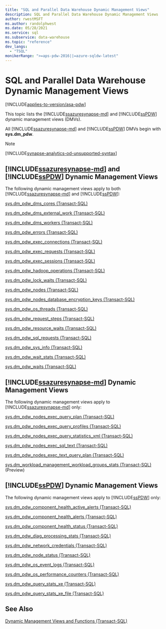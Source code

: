 ```yaml
---
title: "SQL and Parallel Data Warehouse Dynamic Management Views"
description: SQL and Parallel Data Warehouse Dynamic Management Views
author: rwestMSFT
ms.author: randolphwest
ms.date: 05/28/2021
ms.service: sql
ms.subservice: data-warehouse
ms.topic: "reference"
dev_langs:
  - "TSQL"
monikerRange: ">=aps-pdw-2016||=azure-sqldw-latest"
---
```

# SQL and Parallel Data Warehouse Dynamic Management Views
[!INCLUDE[applies-to-version/asa-pdw](../../includes/applies-to-version/asa-pdw.md)]

This topic lists the [!INCLUDE[ssazuresynapse-md](../../includes/ssazuresynapse-md.md)] and [!INCLUDE[ssPDW](../../includes/sspdw-md.md)] dynamic management views (DMVs).  
  
 All [!INCLUDE[ssazuresynapse-md](../../includes/ssazuresynapse-md.md)] and [!INCLUDE[ssPDW](../../includes/sspdw-md.md)] DMVs begin with **sys.dm_pdw**.  
  
> [!NOTE]
> [!INCLUDE[synapse-analytics-od-unsupported-syntax](../../includes/synapse-analytics-od-unsupported-syntax.md)]

## [!INCLUDE[ssazuresynapse-md](../../includes/ssazuresynapse-md.md)] and [!INCLUDE[ssPDW](../../includes/sspdw-md.md)] Dynamic Management Views  
 The following dynamic management views apply to both [!INCLUDE[ssazuresynapse-md](../../includes/ssazuresynapse-md.md)] and [!INCLUDE[ssPDW](../../includes/sspdw-md.md)]:  
  
 [sys.dm_pdw_dms_cores &#40;Transact-SQL&#41;](../../relational-databases/system-dynamic-management-views/sys-dm-pdw-dms-cores-transact-sql.md)  
  
 [sys.dm_pdw_dms_external_work &#40;Transact-SQL&#41;](../../relational-databases/system-dynamic-management-views/sys-dm-pdw-dms-external-work-transact-sql.md)  
  
 [sys.dm_pdw_dms_workers &#40;Transact-SQL&#41;](../../relational-databases/system-dynamic-management-views/sys-dm-pdw-dms-workers-transact-sql.md)  
  
 [sys.dm_pdw_errors &#40;Transact-SQL&#41;](../../relational-databases/system-dynamic-management-views/sys-dm-pdw-errors-transact-sql.md)  
  
 [sys.dm_pdw_exec_connections &#40;Transact-SQL&#41;](../../relational-databases/system-dynamic-management-views/sys-dm-pdw-exec-connections-transact-sql.md)  
  
 [sys.dm_pdw_exec_requests &#40;Transact-SQL&#41;](../../relational-databases/system-dynamic-management-views/sys-dm-pdw-exec-requests-transact-sql.md)  
  
 [sys.dm_pdw_exec_sessions &#40;Transact-SQL&#41;](../../relational-databases/system-dynamic-management-views/sys-dm-pdw-exec-sessions-transact-sql.md)  
  
 [sys.dm_pdw_hadoop_operations &#40;Transact-SQL&#41;](../../relational-databases/system-dynamic-management-views/sys-dm-pdw-hadoop-operations-transact-sql.md)  
  
 [sys.dm_pdw_lock_waits &#40;Transact-SQL&#41;](../../relational-databases/system-dynamic-management-views/sys-dm-pdw-lock-waits-transact-sql.md)  
  
 [sys.dm_pdw_nodes &#40;Transact-SQL&#41;](../../relational-databases/system-dynamic-management-views/sys-dm-pdw-nodes-transact-sql.md)  
  
 [sys.dm_pdw_nodes_database_encryption_keys &#40;Transact-SQL&#41;](../../relational-databases/system-dynamic-management-views/sys-dm-pdw-nodes-database-encryption-keys-transact-sql.md)  
  
 [sys.dm_pdw_os_threads &#40;Transact-SQL&#41;](../../relational-databases/system-dynamic-management-views/sys-dm-pdw-os-threads-transact-sql.md)  
  
 [sys.dm_pdw_request_steps &#40;Transact-SQL&#41;](../../relational-databases/system-dynamic-management-views/sys-dm-pdw-request-steps-transact-sql.md)  
  
 [sys.dm_pdw_resource_waits &#40;Transact-SQL&#41;](../../relational-databases/system-dynamic-management-views/sys-dm-pdw-resource-waits-transact-sql.md)  
  
 [sys.dm_pdw_sql_requests &#40;Transact-SQL&#41;](../../relational-databases/system-dynamic-management-views/sys-dm-pdw-sql-requests-transact-sql.md)  
  
 [sys.dm_pdw_sys_info &#40;Transact-SQL&#41;](../../relational-databases/system-dynamic-management-views/sys-dm-pdw-sys-info-transact-sql.md)  
  
 [sys.dm_pdw_wait_stats &#40;Transact-SQL&#41;](../../relational-databases/system-dynamic-management-views/sys-dm-pdw-wait-stats-transact-sql.md)  
  
 [sys.dm_pdw_waits &#40;Transact-SQL&#41;](../../relational-databases/system-dynamic-management-views/sys-dm-pdw-waits-transact-sql.md)

## [!INCLUDE[ssazuresynapse-md](../../includes/ssazuresynapse-md.md)] Dynamic Management Views 
 The following dynamic management views apply to [!INCLUDE[ssazuresynapse-md](../../includes/ssazuresynapse-md.md)] only:
 
[sys.dm_pdw_nodes_exec_query_plan &#40;Transact-SQL&#41;](../../relational-databases/system-dynamic-management-views/sys-dm-pdw-nodes-exec-query-plan-transact-sql.md)  

[sys.dm_pdw_nodes_exec_query_profiles &#40;Transact-SQL&#41;](../../relational-databases/system-dynamic-management-views/sys-dm-pdw-nodes-exec-query-profiles-transact-sql.md)  

[sys.dm_pdw_nodes_exec_query_statistics_xml &#40;Transact-SQL&#41;](../../relational-databases/system-dynamic-management-views/sys-dm-pdw-nodes-exec-query-statistics-xml-transact-sql.md)  

[sys.dm_pdw_nodes_exec_sql_text &#40;Transact-SQL&#41;](../../relational-databases/system-dynamic-management-views/sys-dm-pdw-nodes-exec-sql-text-transact-sql.md)  

[sys.dm_pdw_nodes_exec_text_query_plan &#40;Transact-SQL&#41;](../../relational-databases/system-dynamic-management-views/sys-dm-pdw-nodes-exec-text-query-plan-transact-sql.md)

 [sys.dm_workload_management_workload_groups_stats &#40;Transact-SQL&#41;](../../relational-databases/system-dynamic-management-views/sys-dm-workload-management-workload-group-stats-transact-sql.md) (Preview)

## [!INCLUDE[ssPDW](../../includes/sspdw-md.md)] Dynamic Management Views  
 The following dynamic management views apply to [!INCLUDE[ssPDW](../../includes/sspdw-md.md)] only:  
  
 [sys.dm_pdw_component_health_active_alerts &#40;Transact-SQL&#41;](../../relational-databases/system-dynamic-management-views/sys-dm-pdw-component-health-active-alerts-transact-sql.md)  
  
 [sys.dm_pdw_component_health_alerts &#40;Transact-SQL&#41;](../../relational-databases/system-dynamic-management-views/sys-dm-pdw-component-health-alerts-transact-sql.md)  
  
 [sys.dm_pdw_component_health_status &#40;Transact-SQL&#41;](../../relational-databases/system-dynamic-management-views/sys-dm-pdw-component-health-status-transact-sql.md)  
  
 [sys.dm_pdw_diag_processing_stats &#40;Transact-SQL&#41;](../../relational-databases/system-dynamic-management-views/sys-dm-pdw-diag-processing-stats-transact-sql.md)  
  
 [sys.dm_pdw_network_credentials &#40;Transact-SQL&#41;](../../relational-databases/system-dynamic-management-views/sys-dm-pdw-network-credentials-transact-sql.md)  
  
 [sys.dm_pdw_node_status &#40;Transact-SQL&#41;](../../relational-databases/system-dynamic-management-views/sys-dm-pdw-node-status-transact-sql.md)  
  
 [sys.dm_pdw_os_event_logs &#40;Transact-SQL&#41;](../../relational-databases/system-dynamic-management-views/sys-dm-pdw-os-event-logs-transact-sql.md)  
  
 [sys.dm_pdw_os_performance_counters &#40;Transact-SQL&#41;](../../relational-databases/system-dynamic-management-views/sys-dm-pdw-os-performance-counters-transact-sql.md)  
  
 [sys.dm_pdw_query_stats_xe &#40;Transact-SQL&#41;](../../relational-databases/system-dynamic-management-views/sys-dm-pdw-query-stats-xe-transact-sql.md)  
  
 [sys.dm_pdw_query_stats_xe_file &#40;Transact-SQL&#41;](../../relational-databases/system-dynamic-management-views/sys-dm-pdw-query-stats-xe-file-transact-sql.md)  
  
## See Also  
 [Dynamic Management Views and Functions &#40;Transact-SQL&#41;](~/relational-databases/system-dynamic-management-views/system-dynamic-management-views.md)  
  
